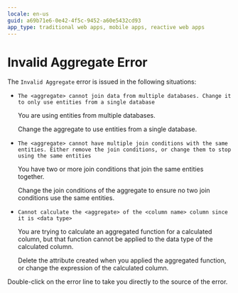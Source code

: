 ```yaml
---
locale: en-us
guid: a69b71e6-0e42-4f5c-9452-a60e5432cd93
app_type: traditional web apps, mobile apps, reactive web apps
---
```


# Invalid Aggregate Error

The `Invalid Aggregate` error is issued in the following situations:

* `The <aggregate> cannot join data from multiple databases. Change it to only use entities from a single database`
  
    You are using entities from multiple databases.  
  
    Change the aggregate to use entities from a single database.

* `The <aggregate> cannot have multiple join conditions with the same entities. Either remove the join conditions, or change them to stop using the same entities`
  
    You have two or more join conditions that join the same entities together.  
  
    Change the join conditions of the aggregate to ensure no two join conditions use the same entities.

* `Cannot calculate the <aggregate> of the <column name> column since it is <data type>`
  
    You are trying to calculate an aggregated function for a calculated column, but that function cannot be applied to the data type of the calculated column.  
  
    Delete the attribute created when you applied the aggregated function, or change the expression of the calculated column.

Double-click on the error line to take you directly to the source of the error.
